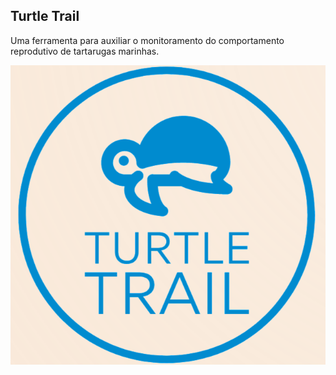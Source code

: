 ## Turtle Trail

Uma ferramenta para auxiliar o monitoramento do comportamento reprodutivo de tartarugas marinhas.

![Logo](./assets/logo.png)
